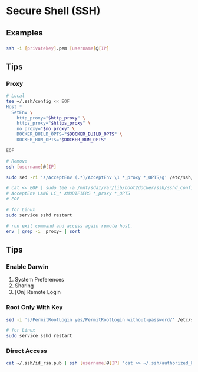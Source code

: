 # Secure Shell (SSH)

## Examples

###

```sh
ssh -i [privatekey].pem [username]@[IP]
```

## Tips

### Proxy

```sh
# Local
tee ~/.ssh/config << EOF
Host *
  SetEnv \
    http_proxy="$http_proxy" \
    https_proxy="$https_proxy" \
    no_proxy="$no_proxy" \
    DOCKER_BUILD_OPTS="$DOCKER_BUILD_OPTS" \
    DOCKER_RUN_OPTS="$DOCKER_RUN_OPTS"

EOF

# Remove
ssh [username]@[IP]

sudo sed -ri 's/AcceptEnv (.*)/AcceptEnv \1 *_proxy *_OPTS/g' /etc/ssh/sshd_config

# cat << EOF | sudo tee -a /mnt/sda1/var/lib/boot2docker/ssh/sshd_config
# AcceptEnv LANG LC_* XMODIFIERS *_proxy *_OPTS
# EOF

# for Linux
sudo service sshd restart
```

```sh
# run exit command and access again remote host.
env | grep -i _proxy= | sort
```

## Tips

### Enable Darwin

1. System Preferences
2. Sharing
3. \[On] Remote Login

### Root Only With Key

```sh
sed -i 's/PermitRootLogin yes/PermitRootLogin without-password/' /etc/ssh/sshd_config
```

```sh
# for Linux
sudo service sshd restart
```

### Direct Access

```sh
cat ~/.ssh/id_rsa.pub | ssh [username]@[IP] 'cat >> ~/.ssh/authorized_keys'
```

<!-- ###

```sh
sudo sed -i '/^Port 22.*/a Port 8000' /etc/ssh/sshd_config
sudo systemctl restart sshd
``` -->
